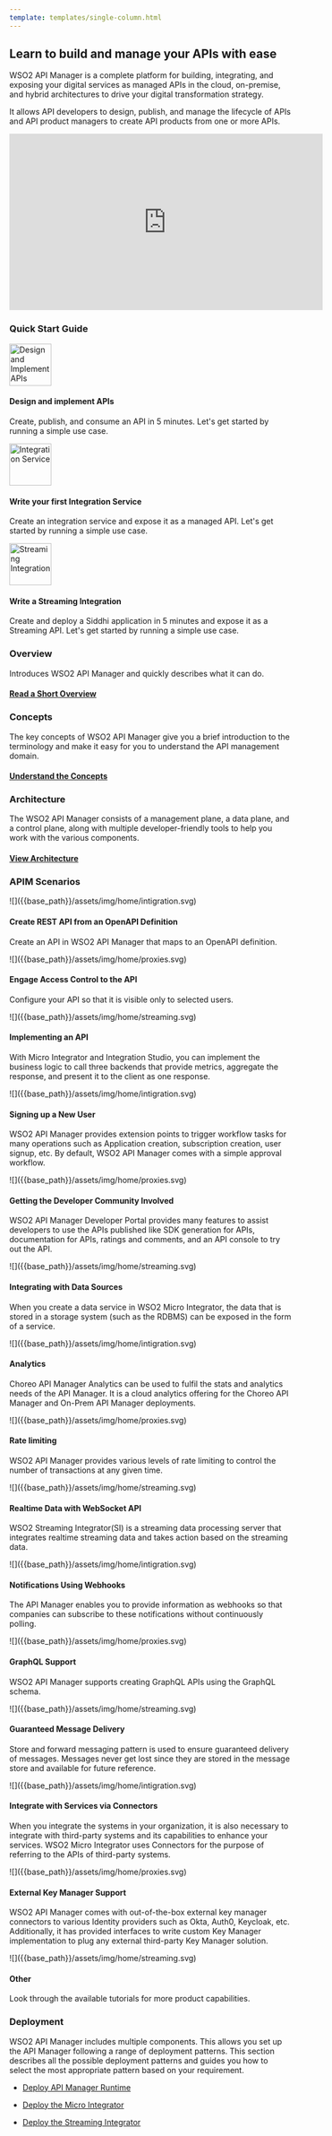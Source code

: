 ```yaml
---
template: templates/single-column.html
---
```


<link href="https://fonts.googleapis.com/icon?family=Material+Icons" rel="stylesheet">
<div class="homePage">
    <div class="section01">
        <div class="leftContent">
            <h2>Learn to build and manage your APIs with ease  </h2>
            <p>
                WSO2 API Manager is a complete platform for building, integrating, and exposing your digital services as managed APIs in the cloud, on-premise, and hybrid architectures to drive your digital transformation strategy. 
            </p>
            <p>
                It allows API developers to design, publish, and manage the lifecycle of APIs and API product 
                managers to create API products from one or more APIs.
            </p>
        </div>
        <div class="rightImage">
            <iframe width="560" height="315" src="https://www.youtube-nocookie.com/embed/JejVjoaAc38?controls=0" 
            frameborder="0" allow="accelerometer; clipboard-write; encrypted-media; gyroscope" allowfullscreen></iframe>
        </div>
    </div>
    <div class="section02">
        <h3>Quick Start Guide</h3>
        <div class="linkWrapper">
            <div class="linkSet2" onclick="location.href='{{base_path}}/get-started/quick-start-guide/quick-start-guide';">
                <img src="{{base_path}}/assets/img/home/landing-page/design-and-implement-apis.svg" title="Design and Implement APIs" width="75" alt="Design and Implement APIs"/>
                <h4>Design and implement APIs</h4>
                <p>
                    Create, publish, and consume an API in 5 minutes. Let's get started by running a simple use case.
                </p>
            </div>
            <div class="linkSet2 middle" onclick="location.href='{{base_path}}/get-started/quick-start-guide/integration-qsg';">
                <img src="{{base_path}}/assets/img/home/landing-page/write-your-first-integration-service.svg" title="Integration Service" width="75" alt="Integration Service"/>
                <h4>Write your first Integration Service</h4>
                <p>
                    Create an integration service and expose it as a managed API. Let's get started by running a simple use case. 
                </p>
            </div>
            <div class="linkSet2 last" onclick="location.href='{{base_path}}/get-started/quick-start-guide/streaming-qsg';">
                <img src="{{base_path}}/assets/img/home/landing-page/write-a-streaming-integration.svg" title="Streaming Integration" width="75" alt="Streaming Integration"/>
                <h4>Write a Streaming Integration</h4>
                <p>
                    Create and deploy a Siddhi application in 5 minutes and expose it as a Streaming API. Let's get started by running a simple use case.
                </p>
            </div>
        </div>
    </div>
    <div class="section03">
        <div class="linkSet2" onclick="location.href='{{base_path}}/get-started/key-concepts';">
            <h3>Overview</h3>
            <p>
                Introduces WSO2 API Manager and quickly describes what it can do.
            </p>
            <a href='{{base_path}}/get-started/overview'><h4>Read a Short Overview</h4></a>
        </div>
        <div class="linkSet2 middle" onclick="location.href='{{base_path}}/tutorials/tutorials-overview';">
            <h3>Concepts</h3>
            <p>
                The key concepts of WSO2 API Manager give you a brief introduction to the terminology and make it easy for you to understand the API management domain.
            </p>
            <a href='{{base_path}}/get-started/key-concepts'><h4>Understand the Concepts</h4></a>
        </div>
        <div class="linkSet2 last" onclick="location.href='{{base_path}}/get-started/architecture';">
            <h3>Architecture</h3>
            <p>
                The WSO2 API Manager consists of a management plane, a data plane, and a control plane, along with multiple developer-friendly tools to help you work with the various components.
            </p>
            <a href='{{base_path}}/get-started/architecture'><h4>View Architecture</h4></a>
        </div>
    </div>
    <div class="section04">
        <h3>APIM Scenarios</h3>
        <div class="linkWrapper">
            <div class="linkSet2" onclick="location.href='{{base_path}}/tutorials/scenarios/scenario1-create-rest-api';">
                ![]({{base_path}}/assets/img/home/intigration.svg)
                <h4>Create REST API from an OpenAPI Definition</h4>
                <p>
                    Create an API in WSO2 API Manager that maps to an OpenAPI definition. 
                </p>
            </div>
            <div class="linkSet2 middle" onclick="location.href='{{base_path}}/tutorials/scenarios/scenario2-access-control';">
                ![]({{base_path}}/assets/img/home/proxies.svg)
                <h4>Engage Access Control to the API</h4>
                <p>
                    Configure your API so that it is visible only to selected users.
                </p>
            </div>
            <div class="linkSet2 last" onclick="location.href='{{base_path}}/tutorials/scenarios/scenario3-implementing-an-api';">
                ![]({{base_path}}/assets/img/home/streaming.svg)
                <h4>Implementing an API</h4>
                <p>
                    With Micro Integrator and Integration Studio, you can implement the business logic to call three backends that provide metrics, aggregate the response, and present it to the client as one response.
                </p>
            </div>
        </div>
        <div class="linkWrapper">
            <div class="linkSet2" onclick="location.href='{{base_path}}/tutorials/scenarios/scenario4-user-signup-approval-flow';">
                ![]({{base_path}}/assets/img/home/intigration.svg)
                <h4>Signing up a New User</h4>
                <p>
                    WSO2 API Manager provides extension points to trigger workflow tasks for many operations such as Application creation, subscription creation, user signup, etc. By default, WSO2 API Manager comes with a simple approval workflow. 
                </p>
            </div>
            <div class="linkSet2 middle" onclick="location.href='{{base_path}}/tutorials/scenarios/scenario5-developer-community-feature.md';">
                ![]({{base_path}}/assets/img/home/proxies.svg)
                <h4>Getting the Developer Community Involved</h4>
                <p>
                    WSO2 API Manager Developer Portal provides many features to assist developers to use the APIs published like SDK generation for APIs, documentation for APIs, ratings and comments, and an API console to try out the API.
                </p>
            </div>
            <div class="linkSet2 last" onclick="location.href='{{base_path}}/tutorials/scenarios/scenario6-integrating-with-data-sources';">
                ![]({{base_path}}/assets/img/home/streaming.svg)
                <h4>Integrating with Data Sources</h4>
                <p>
                    When you create a data service in WSO2 Micro Integrator, the data that is stored in a storage system (such as the RDBMS) can be exposed in the form of a service.
                </p>
            </div>
        </div>
        <div class="linkWrapper">
            <div class="linkSet2" onclick="location.href='{{base_path}}/tutorials/scenarios/scenario7-analytics';">
                ![]({{base_path}}/assets/img/home/intigration.svg)
                <h4>Analytics</h4>
                <p>
                    Choreo API Manager Analytics can be used to fulfil the stats and analytics needs of the API Manager. It is a cloud analytics offering for the Choreo API Manager and On-Prem API Manager deployments. 
                </p>
            </div>
            <div class="linkSet2 middle" onclick="location.href='{{base_path}}/tutorials/scenarios/scenario8-rate-limiting';">
                ![]({{base_path}}/assets/img/home/proxies.svg)
                <h4>Rate limiting</h4>
                <p>
                    WSO2 API Manager provides various levels of rate limiting to control the number of transactions at any given time.
                </p>
            </div>
            <div class="linkSet2 last" onclick="location.href='{{base_path}}/tutorials/scenarios/scenario9-realtime-data';">
                ![]({{base_path}}/assets/img/home/streaming.svg)
                <h4>Realtime Data with WebSocket API</h4>
                <p>
                    WSO2 Streaming Integrator(SI) is a streaming data processing server that integrates realtime streaming data and takes action based on the streaming data.
                </p>
            </div>
        </div>
        <div class="linkWrapper">
            <div class="linkSet2" onclick="location.href='{{base_path}}/tutorials/scenarios/scenario10-notifications-webhooks';">
                ![]({{base_path}}/assets/img/home/intigration.svg)
                <h4>Notifications Using Webhooks</h4>
                <p>
                    The API Manager enables you to provide information as webhooks so that companies can subscribe to these notifications without continuously polling. 
                </p>
            </div>
            <div class="linkSet2 middle" onclick="location.href='{{base_path}}/tutorials/scenarios/scenario11-graphql';">
                ![]({{base_path}}/assets/img/home/proxies.svg)
                <h4>GraphQL Support</h4>
                <p>
                    WSO2 API Manager supports creating GraphQL APIs using the GraphQL schema.
                </p>
            </div>
            <div class="linkSet2 last" onclick="location.href='{{base_path}}/tutorials/scenarios/scenario12-message-delivery';">
                ![]({{base_path}}/assets/img/home/streaming.svg)
                <h4>Guaranteed Message Delivery</h4>
                <p>
                    Store and forward messaging pattern is used to ensure guaranteed delivery of messages. Messages never get lost since they are stored in the message store and available for future reference.
                </p>
            </div>
        </div>
        <div class="linkWrapper">
            <div class="linkSet2" onclick="location.href='{{base_path}}/tutorials/scenarios/scenario13-integrate-with-connectors';">
                ![]({{base_path}}/assets/img/home/intigration.svg)
                <h4>Integrate with Services via Connectors</h4>
                <p>
                    When you integrate the systems in your organization, it is also necessary to integrate with third-party systems and its capabilities to enhance your services. WSO2 Micro Integrator uses Connectors for the purpose of referring to the APIs of third-party systems. 
                </p>
            </div>
            <div class="linkSet2 middle" onclick="location.href='{{base_path}}/tutorials/scenarios/scenario14-external-key-manager';">
                ![]({{base_path}}/assets/img/home/proxies.svg)
                <h4>External Key Manager Support</h4>
                <p>
                    WSO2 API Manager comes with out-of-the-box external key manager connectors to various Identity providers such as Okta, Auth0, Keycloak, etc. Additionally, it has provided interfaces to write custom Key Manager implementation to plug any external third-party Key Manager solution.
                </p>
            </div>
            <div class="linkSet2 last" onclick="location.href='{{base_path}}/tutorials/tutorials-overview';">
                ![]({{base_path}}/assets/img/home/streaming.svg)
                <h4>Other</h4>
                <p>
                    Look through the available tutorials for more product capabilities.
                </p>
            </div>
        </div>
    </div>
    <div class="section05">
        <h3>Deployment</h3>
        <p>
            WSO2 API Manager includes multiple components. This allows you set up the API Manager following a range of deployment patterns. This section describes all the possible deployment patterns and guides you how to select the most appropriate pattern based on your requirement.
        </p>
        <div class="DeploymentWrapper">
            <div class="Deploymentlinks">
                <ul>
                    <li><a href='{{base_path}}/install-and-setup/install-and-setup-overview/#deploying'>Deploy API Manager Runtime</a></li>
                </ul>
            </div>
            <div class="Deploymentlinks middle">
                <ul>
                    <li><a href='{{base_path}}/install-and-setup/install-and-setup-overview/#deploying_1'>Deploy the Micro Integrator</a></li>
                </ul>
            </div>
            <div class="Deploymentlinks last">
                <ul>
                    <li><a href='{{base_path}}/install-and-setup/install-and-setup-overview/#deploying_2'>Deploy the Streaming Integrator</a></li>
                </ul>
            </div>
        </div>
    </div>
